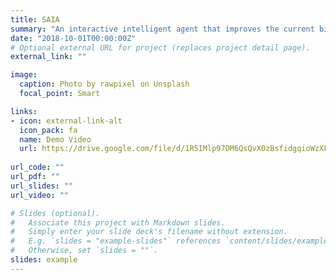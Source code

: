 ```yaml
---
title: SAIA
summary: "An interactive intelligent agent that improves the current binary authentication systems, handling security and privacy vulnerabilities of physical spaces."
date: "2018-10-01T00:00:00Z"
# Optional external URL for project (replaces project detail page).
external_link: ""

image:
  caption: Photo by rawpixel on Unsplash
  focal_point: Smart

links:
- icon: external-link-alt
  icon_pack: fa
  name: Demo Video
  url: https://drive.google.com/file/d/1R5IMlp97DM6QsQvX0zBsfidgqioWzXFh/view?usp=sharing
  
url_code: ""
url_pdf: ""
url_slides: ""
url_video: ""

# Slides (optional).
#   Associate this project with Markdown slides.
#   Simply enter your slide deck's filename without extension.
#   E.g. `slides = "example-slides"` references `content/slides/example-slides.md`.
#   Otherwise, set `slides = ""`.
slides: example
---
```

